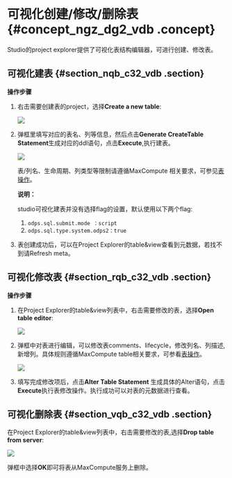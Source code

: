 # 可视化创建/修改/删除表 {#concept_ngz_dg2_vdb .concept}

Studio的project explorer提供了可视化表结构编辑器，可进行创建、修改表。

## 可视化建表 {#section_nqb_c32_vdb .section}

**操作步骤**

1.  右击需要创建表的project，选择**Create a new table**:

    ![](http://static-aliyun-doc.oss-cn-hangzhou.aliyuncs.com/assets/img/12123/15433858481707_zh-CN.png)

2.  弹框里填写对应的表名、列等信息，然后点击**Generate CreateTable Statement**生成对应的ddl语句，点击**Execute**,执行建表。

    ![](http://static-aliyun-doc.oss-cn-hangzhou.aliyuncs.com/assets/img/12123/15433858481708_zh-CN.png)

    表/列名、生命周期、列类型等限制请遵循MaxCompute 相关要求，可参见[表操作](../../../../intl.zh-CN/用户指南/SQL/DDL语句/表操作.md#)。

    **说明：** 

    studio可视化建表并没有选择flag的设置，默认使用以下两个flag:

    1.  `odps.sql.submit.mode ：script`
    2.  `odps.sql.type.system.odps2：true`
3.  表创建成功后，可以在Project Explorer的table&view查看到元数据，若找不到请Refresh meta。


## 可视化修改表 {#section_rqb_c32_vdb .section}

**操作步骤**

1.  在Project Explorer的table&view列表中，右击需要修改的表，选择**Open table editor**:

    ![](http://static-aliyun-doc.oss-cn-hangzhou.aliyuncs.com/assets/img/12123/15433858481710_zh-CN.png)

2.  弹框中对表进行编辑，可以修改表comments、lifecycle，修改列名、列描述,新增列。具体规则遵循MaxCompute table相关要求，可参看[表操作](../../../../intl.zh-CN/用户指南/SQL/DDL语句/表操作.md#)。

    ![](http://static-aliyun-doc.oss-cn-hangzhou.aliyuncs.com/assets/img/12123/15433858481711_zh-CN.png)

3.  填写完成修改项后，点击**Alter Table Statement** 生成具体的Alter语句，点击**Execute**执行表修改操作。执行成功可以对表的元数据进行查看。


## 可视化删除表 {#section_vqb_c32_vdb .section}

在Project Explorer的table&view列表中，右击需要修改的表,选择**Drop table from server**:

![](http://static-aliyun-doc.oss-cn-hangzhou.aliyuncs.com/assets/img/12123/15433858481712_zh-CN.png)

弹框中选择**OK**即可将表从MaxCompute服务上删除。


